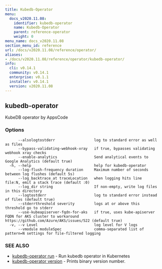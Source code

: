 ```yaml
---
title: Kubedb-Operator
menu:
  docs_v2020.11.08:
    identifier: kubedb-operator
    name: Kubedb-Operator
    parent: reference-operator
    weight: 0
menu_name: docs_v2020.11.08
section_menu_id: reference
url: /docs/v2020.11.08/reference/operator/
aliases:
- /docs/v2020.11.08/reference/operator/kubedb-operator/
info:
  cli: v0.14.1
  community: v0.14.1
  enterprise: v0.1.1
  installer: v0.14.1
  version: v2020.11.08
---
```


## kubedb-operator

KubeDB operator by AppsCode

### Options

```
      --alsologtostderr                  log to standard error as well as files
      --bypass-validating-webhook-xray   if true, bypasses validating webhook xray checks
      --enable-analytics                 Send analytical events to Google Analytics (default true)
  -h, --help                             help for kubedb-operator
      --log-flush-frequency duration     Maximum number of seconds between log flushes (default 5s)
      --log_backtrace_at traceLocation   when logging hits line file:N, emit a stack trace (default :0)
      --log_dir string                   If non-empty, write log files in this directory
      --logtostderr                      log to standard error instead of files (default true)
      --stderrthreshold severity         logs at or above this threshold go to stderr
      --use-kubeapiserver-fqdn-for-aks   if true, uses kube-apiserver FQDN for AKS cluster to workaround https://github.com/Azure/AKS/issues/522 (default true)
  -v, --v Level                          log level for V logs
      --vmodule moduleSpec               comma-separated list of pattern=N settings for file-filtered logging
```

### SEE ALSO

* [kubedb-operator run](/docs/v2020.11.08/reference/operator/kubedb-operator_run)	 - Run kubedb operator in Kubernetes
* [kubedb-operator version](/docs/v2020.11.08/reference/operator/kubedb-operator_version)	 - Prints binary version number.

